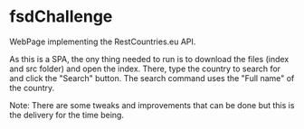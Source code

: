 # fsdChallenge
WebPage implementing the RestCountries.eu API.

As this is a SPA, the ony thing needed to run is to download the files (index and src folder) and open the index.
There, type the country to search for and click the "Search" button. The search command uses the "Full name" of the country. 

Note: There are some tweaks and improvements that can be done but this is the delivery for the time being. 
